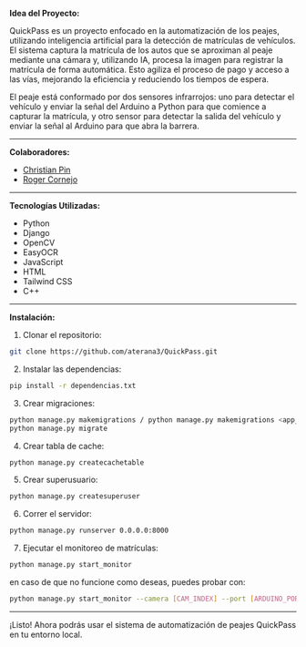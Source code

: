 **Idea del Proyecto:**

QuickPass es un proyecto enfocado en la automatización de los peajes, utilizando inteligencia artificial para la detección de matrículas de vehículos. El sistema captura la matrícula de los autos que se aproximan al peaje mediante una cámara y, utilizando IA, procesa la imagen para registrar la matrícula de forma automática. Esto agiliza el proceso de pago y acceso a las vías, mejorando la eficiencia y reduciendo los tiempos de espera.

El peaje está conformado por dos sensores infrarrojos: uno para detectar el vehículo y enviar la señal del Arduino a Python para que comience a capturar la matrícula, y otro sensor para detectar la salida del vehículo y enviar la señal al Arduino para que abra la barrera.

---

**Colaboradores:**
- [Christian Pin](https://github.com/Crisblue1324)
- [Roger Cornejo](https://github.com/Rcornejom06/)
---

**Tecnologías Utilizadas:**
- Python
- Django
- OpenCV
- EasyOCR
- JavaScript
- HTML
- Tailwind CSS
- C++
---

**Instalación:**

1. Clonar el repositorio:
```bash
git clone https://github.com/aterana3/QuickPass.git
```

2. Instalar las dependencias:
```bash
pip install -r dependencias.txt
```

3. Crear migraciones:
```bash
python manage.py makemigrations / python manage.py makemigrations <app_name>
python manage.py migrate
```

4. Crear tabla de cache:
```bash
python manage.py createcachetable
```

5. Crear superusuario:
```bash
python manage.py createsuperuser
```

6. Correr el servidor:
```bash
python manage.py runserver 0.0.0.0:8000
```
7. Ejecutar el monitoreo de matrículas:
```bash
python manage.py start_monitor
```
en caso de que no funcione como deseas, puedes probar con:
```bash
python manage.py start_monitor --camera [CAM_INDEX] --port [ARDUINO_PORT]
```
---
¡Listo! Ahora podrás usar el sistema de automatización de peajes QuickPass en tu entorno local.